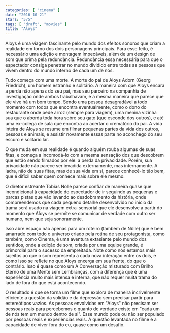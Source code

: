 ```yaml
---
categories: [ "cinema" ]
date: "2016-10-21"
stars: "5/5"
tags: [ "draft", "movies" ]
title: "Aloys"
---
```

Aloys é uma viagem fascinante pelo mundo dos efeitos sonoros que criam
a realidade em torno dos dois personagens principais. Para esse feito,
é necessário uma edição e montagem impecáveis, além de um design de
som que prima pela redundância. Redundância essa necessária para que
o espectador consiga penetrar no mundo dividido entre todas as pessoas
que vivem dentro do mundo interno de cada um de nós.

Tudo começa com uma morte. A morte do pai de Aloys Adorn (Georg
Friedrich), um homem estranho e solitário. A maneira com que Aloys
encara a perda não apenas do seu pai, mas seu parceiro na companhia de
investigação onde ambos trabalhavam, é a mesma maneira que parece que
ele vive há um bom tempo. Sendo uma pessoa desagradável a todo momento
com todos que encontra eventualmente, como o dono do restaurante onde
pede arroz (sempre para viagem), uma menina vizinha sua que o aborda
toda hora sobre seu gato (que esconde dos outros), e até uma ex-colega
de sala que encontra ao acertar o crematório do pai. A vida inteira de
Aloys se resume em filmar pequenas partes da vida dos outros, pessoas
e animais, e assistir novamente essas parte no aconchego do seu escuro
e solitário lar.

O que muda em sua realidade é quando alguém rouba algumas de suas
fitas, e começa a incomodá-lo com a mesma sensação dos que descobrem
que estão sendo filmados por ele: a perda da privacidade. Porém, sua
privacidade não parece ser invadida externamente, mas internamente. A
ladra, não de suas fitas, mas de sua vida em si, parece conhecê-lo
tão bem, que é difícil saber quem conhece mais sobre ele mesmo.

O diretor estreante Tobias Nölle parece confiar de maneira quase que
incondicional à capacidade do espectador de ir seguindo as pequenas
e parcas pistas que vão levando ao desdobramento da história, onde
compreendemos que cada pequeno detalhe desenvolvido no início da trama
será usado na viagem extra-sensorial que ele desenvolve a partir do
momento que Aloys se permite se comunicar de verdade com outro ser humano,
nem que seja sonoramente.

Isso abre espaço não apenas para um roteiro (também de Nölle)
que é bem amarrado com todo o universo criado pela rotina de seu
protagonista, como também, como Cinema, é uma aventura extasiante
pelo mundo dos sentidos, onde a edição de som, criada por uma equipe
grande, é primordial para o sucesso da empreitada. Note como nós
estamos mais sujeitos ao que o som representa a cada nova interação
entre os dois, e como isso se reflete no que Aloys enxerga em sua frente,
do que o contrário. Isso é quase como um A Conversação misturado com
Brilho Eterno de uma Mente sem Lembranças, com a diferença que é uma
experiência muito mais intensa e interna, que não requer muita trama
do lado de fora do que está acontecendo.

O resultado é que se torna um filme que explora de maneira incrivelmente
eficiente a questão da solidão e da depressão sem precisar partir para
estereótipos vazios. As pessoas envolvidas em "Aloys" não precisam ser
pessoas reais para percebemos o quanto de verdade existe em "cada um de
nós tem um mundo dentro de si". Esse mundo pode ou não ser populado
por pessoas reais e experiências reais. A questão levantada no filme
é a capacidade de viver fora do eu, quase como um desafio.
